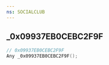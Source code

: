```yaml
---
ns: SOCIALCLUB
---
```

## _0x09937EB0CEBC2F9F

```c
// 0x09937EB0CEBC2F9F
Any _0x09937EB0CEBC2F9F();
```

